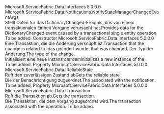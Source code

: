 <Type Name="NotifyStateManagerSingleEntityChangedEventArgs" FullName="Microsoft.ServiceFabric.Data.Notifications.NotifyStateManagerSingleEntityChangedEventArgs">
  <TypeSignature Language="C#" Value="public class NotifyStateManagerSingleEntityChangedEventArgs : Microsoft.ServiceFabric.Data.Notifications.NotifyStateManagerChangedEventArgs" />
  <TypeSignature Language="ILAsm" Value=".class public auto ansi beforefieldinit NotifyStateManagerSingleEntityChangedEventArgs extends Microsoft.ServiceFabric.Data.Notifications.NotifyStateManagerChangedEventArgs" />
  <TypeSignature Language="DocId" Value="T:Microsoft.ServiceFabric.Data.Notifications.NotifyStateManagerSingleEntityChangedEventArgs" />
  <TypeSignature Language="VB.NET" Value="Public Class NotifyStateManagerSingleEntityChangedEventArgs&#xA;Inherits NotifyStateManagerChangedEventArgs" />
  <TypeSignature Language="F#" Value="type NotifyStateManagerSingleEntityChangedEventArgs = class&#xA;    inherit NotifyStateManagerChangedEventArgs" />
  <AssemblyInfo>
    <AssemblyName>Microsoft.ServiceFabric.Data.Interfaces</AssemblyName>
    <AssemblyVersion>5.0.0.0</AssemblyVersion>
  </AssemblyInfo>
  <Base>
    <BaseTypeName>Microsoft.ServiceFabric.Data.Notifications.NotifyStateManagerChangedEventArgs</BaseTypeName>
  </Base>
  <Interfaces />
  <Docs>
    <summary>
            <span data-ttu-id="4404b-101">Stellt Daten für das DictionaryChanged-Ereignis, das von einem transaktionalen Einheit Vorgang verursacht hat.</span><span class="sxs-lookup"><span data-stu-id="4404b-101">Provides data for the DictionaryChanged event caused by a transactional single entity operation.</span></span>
            </summary>
    <remarks>To be added.</remarks>
  </Docs>
  <Members>
    <Member MemberName=".ctor">
      <MemberSignature Language="C#" Value="public NotifyStateManagerSingleEntityChangedEventArgs (Microsoft.ServiceFabric.Data.ITransaction transaction, Microsoft.ServiceFabric.Data.IReliableState reliableState, Microsoft.ServiceFabric.Data.Notifications.NotifyStateManagerChangedAction action);" />
      <MemberSignature Language="ILAsm" Value=".method public hidebysig specialname rtspecialname instance void .ctor(class Microsoft.ServiceFabric.Data.ITransaction transaction, class Microsoft.ServiceFabric.Data.IReliableState reliableState, valuetype Microsoft.ServiceFabric.Data.Notifications.NotifyStateManagerChangedAction action) cil managed" />
      <MemberSignature Language="DocId" Value="M:Microsoft.ServiceFabric.Data.Notifications.NotifyStateManagerSingleEntityChangedEventArgs.#ctor(Microsoft.ServiceFabric.Data.ITransaction,Microsoft.ServiceFabric.Data.IReliableState,Microsoft.ServiceFabric.Data.Notifications.NotifyStateManagerChangedAction)" />
      <MemberSignature Language="VB.NET" Value="Public Sub New (transaction As ITransaction, reliableState As IReliableState, action As NotifyStateManagerChangedAction)" />
      <MemberSignature Language="F#" Value="new Microsoft.ServiceFabric.Data.Notifications.NotifyStateManagerSingleEntityChangedEventArgs : Microsoft.ServiceFabric.Data.ITransaction * Microsoft.ServiceFabric.Data.IReliableState * Microsoft.ServiceFabric.Data.Notifications.NotifyStateManagerChangedAction -&gt; Microsoft.ServiceFabric.Data.Notifications.NotifyStateManagerSingleEntityChangedEventArgs" Usage="new Microsoft.ServiceFabric.Data.Notifications.NotifyStateManagerSingleEntityChangedEventArgs (transaction, reliableState, action)" />
      <MemberType>Constructor</MemberType>
      <AssemblyInfo>
        <AssemblyName>Microsoft.ServiceFabric.Data.Interfaces</AssemblyName>
        <AssemblyVersion>5.0.0.0</AssemblyVersion>
      </AssemblyInfo>
      <Parameters>
        <Parameter Name="transaction" Type="Microsoft.ServiceFabric.Data.ITransaction" />
        <Parameter Name="reliableState" Type="Microsoft.ServiceFabric.Data.IReliableState" />
        <Parameter Name="action" Type="Microsoft.ServiceFabric.Data.Notifications.NotifyStateManagerChangedAction" />
      </Parameters>
      <Docs>
        <param name="transaction"><span data-ttu-id="4404b-102">Eine Transaktion, die die Änderung verknüpft ist.</span><span class="sxs-lookup"><span data-stu-id="4404b-102">Transaction that the change is related to.</span></span></param>
        <param name="reliableState">
          <span data-ttu-id="4404b-103"><cref name="IReliableState" />das geändert wurde.</span><span class="sxs-lookup"><span data-stu-id="4404b-103"><cref name="IReliableState" /> that was changed.</span></span></param>
        <param name="action"><span data-ttu-id="4404b-104">Der Typ der Änderung.</span><span class="sxs-lookup"><span data-stu-id="4404b-104">The type of the change.</span></span></param>
        <summary>
            <span data-ttu-id="4404b-105">Initialisiert eine neue Instanz der dem<cref name="NotifyStateManagerSingleEntityChangedEventArgs" /></span><span class="sxs-lookup"><span data-stu-id="4404b-105">Initializes a new instance of the <cref name="NotifyStateManagerSingleEntityChangedEventArgs" /></span></span></summary>
        <remarks>To be added.</remarks>
      </Docs>
    </Member>
    <Member MemberName="ReliableState">
      <MemberSignature Language="C#" Value="public Microsoft.ServiceFabric.Data.IReliableState ReliableState { get; }" />
      <MemberSignature Language="ILAsm" Value=".property instance class Microsoft.ServiceFabric.Data.IReliableState ReliableState" />
      <MemberSignature Language="DocId" Value="P:Microsoft.ServiceFabric.Data.Notifications.NotifyStateManagerSingleEntityChangedEventArgs.ReliableState" />
      <MemberSignature Language="VB.NET" Value="Public ReadOnly Property ReliableState As IReliableState" />
      <MemberSignature Language="F#" Value="member this.ReliableState : Microsoft.ServiceFabric.Data.IReliableState" Usage="Microsoft.ServiceFabric.Data.Notifications.NotifyStateManagerSingleEntityChangedEventArgs.ReliableState" />
      <MemberType>Property</MemberType>
      <AssemblyInfo>
        <AssemblyName>Microsoft.ServiceFabric.Data.Interfaces</AssemblyName>
        <AssemblyVersion>5.0.0.0</AssemblyVersion>
      </AssemblyInfo>
      <ReturnValue>
        <ReturnType>Microsoft.ServiceFabric.Data.IReliableState</ReturnType>
      </ReturnValue>
      <Docs>
        <summary>
            <span data-ttu-id="4404b-106">Ruft den zuverlässigen Zustand ab</span><span class="sxs-lookup"><span data-stu-id="4404b-106">Gets the reliable state</span></span>
            </summary>
        <value>
            <span data-ttu-id="4404b-107">Die <cref name="IReliableState" /> der Benachrichtigung zugeordnet.</span><span class="sxs-lookup"><span data-stu-id="4404b-107">The <cref name="IReliableState" /> associated with the notification.</span></span>
            </value>
        <remarks>To be added.</remarks>
      </Docs>
    </Member>
    <Member MemberName="Transaction">
      <MemberSignature Language="C#" Value="public Microsoft.ServiceFabric.Data.ITransaction Transaction { get; }" />
      <MemberSignature Language="ILAsm" Value=".property instance class Microsoft.ServiceFabric.Data.ITransaction Transaction" />
      <MemberSignature Language="DocId" Value="P:Microsoft.ServiceFabric.Data.Notifications.NotifyStateManagerSingleEntityChangedEventArgs.Transaction" />
      <MemberSignature Language="VB.NET" Value="Public ReadOnly Property Transaction As ITransaction" />
      <MemberSignature Language="F#" Value="member this.Transaction : Microsoft.ServiceFabric.Data.ITransaction" Usage="Microsoft.ServiceFabric.Data.Notifications.NotifyStateManagerSingleEntityChangedEventArgs.Transaction" />
      <MemberType>Property</MemberType>
      <AssemblyInfo>
        <AssemblyName>Microsoft.ServiceFabric.Data.Interfaces</AssemblyName>
        <AssemblyVersion>5.0.0.0</AssemblyVersion>
      </AssemblyInfo>
      <ReturnValue>
        <ReturnType>Microsoft.ServiceFabric.Data.ITransaction</ReturnType>
      </ReturnValue>
      <Docs>
        <summary>
            <span data-ttu-id="4404b-108">Ruft die Transaktion ab.</span><span class="sxs-lookup"><span data-stu-id="4404b-108">Gets the transaction.</span></span>
            </summary>
        <value>
            <span data-ttu-id="4404b-109">Die Transaktion, die dem Vorgang zugeordnet wird.</span><span class="sxs-lookup"><span data-stu-id="4404b-109">The transaction associated with the operation.</span></span>
            </value>
        <remarks>To be added.</remarks>
      </Docs>
    </Member>
  </Members>
</Type>